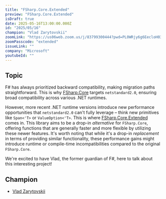 ```yaml
---
title: "FSharp.Core.Extended"
preview: "FSharp.Core.Extended"
isDraft: true
date: 2025-05-16T13:00:00.000Z
id: "2025/05/16"
champion: "Vlad Zarytovskii"
zoomLink: "https://us06web.zoom.us/j/83799300444?pwd=PL0WRjy6g6EecloH03C94vqyDSFBpS.1"
zoomPasscode: "extended"
issueLink: ""
company: "Microsoft"
youtubeId: ""
---
```


## Topic

F# has always prioritized backward compatibility, making migration paths straightforward. This is why [FSharp.Core](https://www.nuget.org/packages/FSharp.Core) targets `netstandard2.0`, ensuring broad compatibility across various .NET runtimes.

However, more recent .NET runtime versions introduce new performance opportunities that `netstandard2.0` can't fully leverage – think new primitives like `Span<'T>` or `ValueOption<'T>`. This is where [FSharp.Core.Extended](https://github.com/vzarytovskii/FSharp.Core.Extended) comes in. This library aims to be a drop-in _alternative_ for `FSharp.Core`, offering functions that are generally faster and more flexible by utilizing these newer features. It's worth noting that while it's a drop-in _replacement_ in terms of providing similar functionality, these performance gains might introduce runtime or compile-time incompatibilities compared to the original `FSharp.Core`.

We're excited to have Vlad, the former guardian of F#, here to talk about this interesting project!

## Champion

- [Vlad Zarytovskii](https://github.com/vzarytovskii)
